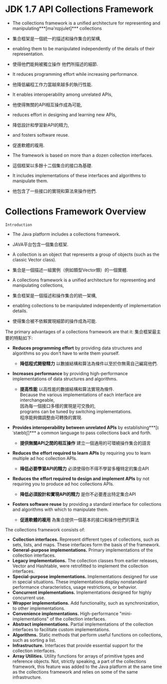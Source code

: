 # JDK 1.7 API Collections Framework

* The collections framework is a unified architecture for representing and manipulating***[mə'nɪpjulet]*** collections
 - 集合框架是一個統一的描述和操作集合的架構,
 
* enabling them to be manipulated independently of the details of their representation.
 - 使得他們能夠被獨立操作 他們所描述的細節.

* It reduces programming effort while increasing performance.
 - 他降低編程工作力當越來越多的執行性能.
 
* It enables interoperability among unrelated APIs, 
 - 他使得無關的API相互操作成為可能,

* reduces effort in designing and learning new APIs, 
 - 降低設計和學習新API的精力,

* and fosters software reuse. 
 - 促進軟體的複用.
 
* The framework is based on more than a dozen collection interfaces.
 - 這個框架以多餘十二個集合的接口為基礎. 

* It includes implementations of these interfaces and algorithms to manipulate them.
 - 他包含了一些接口的實現和算法來操作他們. 

# Collections Framework Overview

```
Introduction
```

* The Java platform includes a collections framework. 
 - JAVA平台包含一個集合框架.

* A collection is an object that represents a group of objects (such as the classic Vector class). 
 - 集合是一個描述一組實例（例如類型Vector類）的一個實體.

* A collections framework is a unified architecture for representing and manipulating collections, 
 - 集合框架是一個描述和操作集合的統一架構,

* enabling collections to be manipulated independently of implementation details. 
 - 使得集合被不依賴實現細節的操作成為可能.

  The primary advantages of a collections framework are that it:
  集合框架最主要的特點如下:
  
  - **Reduces programming effort** by providing data structures and algorithms so you don't have to write them yourself.
    - **降低程式開發精力** 以數據結構和算法為條件以至於你無需自己編寫他們.
  
  - **Increases performance** by providing high-performance implementations of data structures and algorithms. 
    - **提高性能** 以高性能的數據結構和算法實現為條件.<br>
    Because the various implementations of each interface are interchangeable,<br> 
    因為每一個接口多樣的實現是可交換的, <br>
    programs can be tuned by switching implementations.<br>
    程序能夠備調整由可轉換的實現.
       
  - **Provides interoperability between unrelated APIs** by establishing***[ɪˈstæblɪʃ]*** a common language to pass collections back and forth.
    - **提供無關API之間的相互操作** 建立一個通用的可環繞操作集合的語言
  
  - **Reduces the effort required to learn APIs** by requiring you to learn multiple ad hoc collection APIs.
    - **降低必要學習API的精力** 必須使得你不得不學習多種特定的集合API
  
  - **Reduces the effort required to design and implement APIs** by not requiring you to produce ad hoc collections APIs.
    - **降低必須設計和實現API的精力** 是你不必要產出特定集合API
  
  - **Fosters software reuse** by providing a standard interface for collections and algorithms with which to manipulate them.
    - **促進軟體的複用** 為集合提供一個基本的接口和操作他們的算法

The collections framework consists of:

  - **Collection interfaces.** Represent different types of collections, such as sets, lists, and maps. 
  These interfaces form the basis of the framework.
  - **General-purpose implementations.** Primary implementations of the collection interfaces.
  - **Legacy implementations.** The collection classes from earlier releases, Vector and Hashtable, 
  were retrofitted to implement the collection interfaces.
  - **Special-purpose implementations.** Implementations designed for use in special situations. 
  These implementations display nonstandard performance characteristics, usage restrictions, or behavior.
  - **Concurrent implementations.** Implementations designed for highly concurrent use.
  - **Wrapper implementations.** Add functionality, such as synchronization, to other implementations.
  - **Convenience implementations.** High-performance "mini-implementations" of the collection interfaces.
  - **Abstract implementations.** Partial implementations of the collection interfaces to facilitate custom implementations.
  - **Algorithms.** Static methods that perform useful functions on collections, such as sorting a list.
  - **Infrastructure.** Interfaces that provide essential support for the collection interfaces.
  - **Array Utilities.** Utility functions for arrays of primitive types and reference objects. 
  Not, strictly speaking, a part of the collections framework, 
  this feature was added to the Java platform at the same time as the collections framework and relies on some of the same infrastructure.

